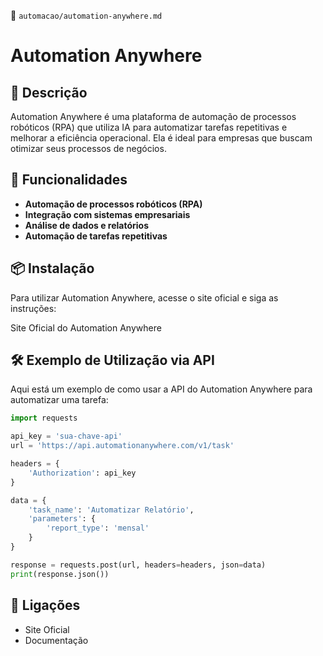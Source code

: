 📌 `automacao/automation-anywhere.md`

# Automation Anywhere

## 🔹 Descrição
Automation Anywhere é uma plataforma de automação de processos robóticos (RPA) que utiliza IA para automatizar tarefas repetitivas e melhorar a eficiência operacional. Ela é ideal para empresas que buscam otimizar seus processos de negócios.

## 🚀 Funcionalidades
- **Automação de processos robóticos (RPA)**
- **Integração com sistemas empresariais**
- **Análise de dados e relatórios**
- **Automação de tarefas repetitivas**

## 📦 Instalação
Para utilizar Automation Anywhere, acesse o site oficial e siga as instruções:

Site Oficial do Automation Anywhere

## 🛠️ Exemplo de Utilização via API
Aqui está um exemplo de como usar a API do Automation Anywhere para automatizar uma tarefa:

```python
import requests

api_key = 'sua-chave-api'
url = 'https://api.automationanywhere.com/v1/task'

headers = {
    'Authorization': api_key
}

data = {
    'task_name': 'Automatizar Relatório',
    'parameters': {
        'report_type': 'mensal'
    }
}

response = requests.post(url, headers=headers, json=data)
print(response.json())
```

## 🔗 Ligações
- Site Oficial
- Documentação
